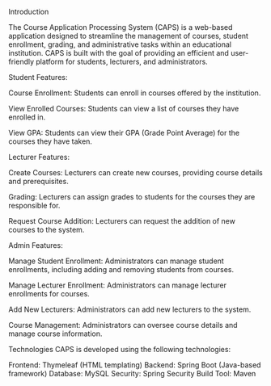 Introduction

The Course Application Processing System (CAPS) is a web-based application designed to streamline the management of courses, student enrollment, grading, and administrative tasks within an educational institution. CAPS is built with the goal of providing an efficient and user-friendly platform for students, lecturers, and administrators.



Student Features:

Course Enrollment: Students can enroll in courses offered by the institution.

View Enrolled Courses: Students can view a list of courses they have enrolled in.

View GPA: Students can view their GPA (Grade Point Average) for the courses they have taken.

Lecturer Features:

Create Courses: Lecturers can create new courses, providing course details and prerequisites.

Grading: Lecturers can assign grades to students for the courses they are responsible for.

Request Course Addition: Lecturers can request the addition of new courses to the system.

Admin Features:

Manage Student Enrollment: Administrators can manage student enrollments, including adding and removing students from courses.

Manage Lecturer Enrollment: Administrators can manage lecturer enrollments for courses.

Add New Lecturers: Administrators can add new lecturers to the system.

Course Management: Administrators can oversee course details and manage course information.

Technologies
CAPS is developed using the following technologies:

Frontend: Thymeleaf (HTML templating)
Backend: Spring Boot (Java-based framework)
Database: MySQL
Security: Spring Security
Build Tool: Maven
